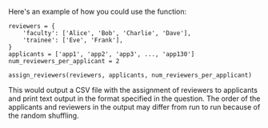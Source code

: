 Here's an example of how you could use the function:

```
reviewers = {
    'faculty': ['Alice', 'Bob', 'Charlie', 'Dave'],
    'trainee': ['Eve', 'Frank'],
}
applicants = ['app1', 'app2', 'app3', ..., 'app130']
num_reviewers_per_applicant = 2

assign_reviewers(reviewers, applicants, num_reviewers_per_applicant)
```

This would output a CSV file with the assignment of reviewers to applicants and print text output in the format specified in the question. The order of the applicants and reviewers in the output may differ from run to run because of the random shuffling.
